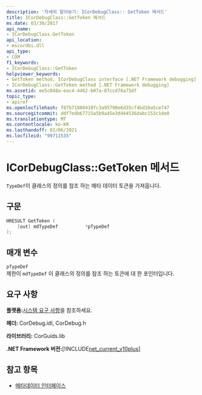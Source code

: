 ```yaml
---
description: '자세히 알아보기: ICorDebugClass:: GetToken 메서드'
title: ICorDebugClass::GetToken 메서드
ms.date: 03/30/2017
api_name:
- ICorDebugClass.GetToken
api_location:
- mscordbi.dll
api_type:
- COM
f1_keywords:
- ICorDebugClass::GetToken
helpviewer_keywords:
- GetToken method, ICorDebugClass interface [.NET Framework debugging]
- ICorDebugClass::GetToken method [.NET Framework debugging]
ms.assetid: ee5c848a-eac4-4462-b07a-07ccd76a75df
topic_type:
- apiref
ms.openlocfilehash: f87b71800410fc3a95790e6d35cf4bd10a5ce747
ms.sourcegitcommit: ddf7edb67715a5b9a45e3dd44536dabc153c1de0
ms.translationtype: MT
ms.contentlocale: ko-KR
ms.lasthandoff: 02/06/2021
ms.locfileid: "99711535"
---
```

# <a name="icordebugclassgettoken-method"></a>ICorDebugClass::GetToken 메서드

`TypeDef`이 클래스의 정의를 참조 하는 메타 데이터 토큰을 가져옵니다.  
  
## <a name="syntax"></a>구문  
  
```cpp  
HRESULT GetToken (  
    [out] mdTypeDef          *pTypeDef  
);  
```  
  
## <a name="parameters"></a>매개 변수  

 `pTypeDef`  
 제한이 `mdTypeDef` 이 클래스의 정의를 참조 하는 토큰에 대 한 포인터입니다.  
  
## <a name="requirements"></a>요구 사항  

 **플랫폼:**[시스템 요구 사항](../../get-started/system-requirements.md)을 참조하세요.  
  
 **헤더:** CorDebug.idl, CorDebug.h  
  
 **라이브러리:** CorGuids.lib  
  
 **.NET Framework 버전:**[!INCLUDE[net_current_v10plus](../../../../includes/net-current-v10plus-md.md)]  
  
## <a name="see-also"></a>참고 항목

- [메타데이터 인터페이스](../metadata/metadata-interfaces.md)
